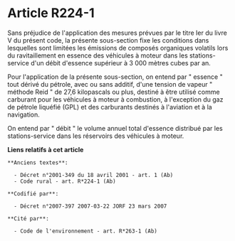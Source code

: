 # Article R224-1

Sans préjudice de l'application des mesures prévues par le titre Ier du livre V du présent code, la présente sous-section
fixe les conditions dans lesquelles sont limitées les émissions de composés organiques volatils lors du ravitaillement en
essence des véhicules à moteur dans les stations-service d'un débit d'essence supérieur à 3 000 mètres cubes par an.

Pour l'application de la présente sous-section, on entend par " essence " tout dérivé du pétrole, avec ou sans additif, d'une
tension de vapeur " méthode Reid " de 27,6 kilopascals ou plus, destiné à être utilisé comme carburant pour les véhicules à
moteur à combustion, à l'exception du gaz de pétrole liquéfié (GPL) et des carburants destinés à l'aviation et à la
navigation.

On entend par " débit " le volume annuel total d'essence distribué par les stations-service dans les réservoirs des véhicules
à moteur.

**Liens relatifs à cet article**

	**Anciens textes**:

	  - Décret n°2001-349 du 18 avril 2001 - art. 1 (Ab)
	  - Code rural - art. R*224-1 (Ab)

	**Codifié par**:

	  - Décret n°2007-397 2007-03-22 JORF 23 mars 2007

	**Cité par**:

	  - Code de l'environnement - art. R*263-1 (Ab)

